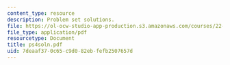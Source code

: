 ```yaml
---
content_type: resource
description: Problem set solutions.
file: https://ol-ocw-studio-app-production.s3.amazonaws.com/courses/22-812j-managing-nuclear-technology-spring-2004/7deaaf370c65c9d082ebfefb2507657d_ps4soln.pdf
file_type: application/pdf
resourcetype: Document
title: ps4soln.pdf
uid: 7deaaf37-0c65-c9d0-82eb-fefb2507657d
---
```

